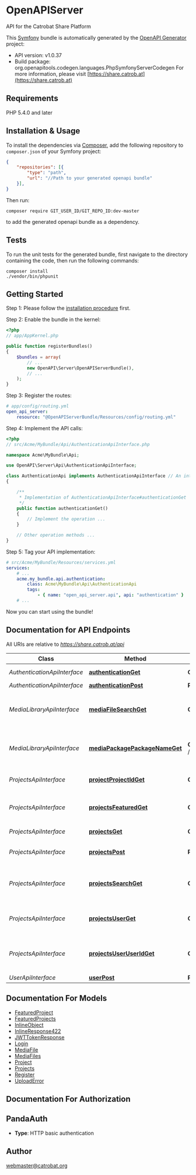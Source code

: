 # OpenAPIServer
API for the Catrobat Share Platform

This [Symfony](https://symfony.com/) bundle is automatically generated by the [OpenAPI Generator](https://openapi-generator.tech) project:

- API version: v1.0.37
- Build package: org.openapitools.codegen.languages.PhpSymfonyServerCodegen
For more information, please visit [https://share.catrob.at](https://share.catrob.at)

## Requirements

PHP 5.4.0 and later

## Installation & Usage

To install the dependencies via [Composer](http://getcomposer.org/), add the following repository to `composer.json` of your Symfony project:

```json
{
    "repositories": [{
        "type": "path",
        "url": "//Path to your generated openapi bundle"
    }],
}
```

Then run:

```
composer require GIT_USER_ID/GIT_REPO_ID:dev-master
```

to add the generated openapi bundle as a dependency.

## Tests

To run the unit tests for the generated bundle, first navigate to the directory containing the code, then run the following commands:

```
composer install
./vendor/bin/phpunit
```


## Getting Started

Step 1: Please follow the [installation procedure](#installation--usage) first.

Step 2: Enable the bundle in the kernel:

```php
<?php
// app/AppKernel.php

public function registerBundles()
{
    $bundles = array(
        // ...
        new OpenAPI\Server\OpenAPIServerBundle(),
        // ...
    );
}
```

Step 3: Register the routes:

```yaml
# app/config/routing.yml
open_api_server:
    resource: "@OpenAPIServerBundle/Resources/config/routing.yml"
```

Step 4: Implement the API calls:

```php
<?php
// src/Acme/MyBundle/Api/AuthenticationApiInterface.php

namespace Acme\MyBundle\Api;

use OpenAPI\Server\Api\AuthenticationApiInterface;

class AuthenticationApi implements AuthenticationApiInterface // An interface is autogenerated
{

    /**
     * Implementation of AuthenticationApiInterface#authenticationGet
     */
    public function authenticationGet()
    {
        // Implement the operation ...
    }

    // Other operation methods ...
}
```

Step 5: Tag your API implementation:

```yaml
# src/Acme/MyBundle/Resources/services.yml
services:
    # ...
    acme.my_bundle.api.authentication:
        class: Acme\MyBundle\Api\AuthenticationApi
        tags:
            - { name: "open_api_server.api", api: "authentication" }
    # ...
```

Now you can start using the bundle!


## Documentation for API Endpoints

All URIs are relative to *https://share.catrob.at/api*

Class | Method | HTTP request | Description
------------ | ------------- | ------------- | -------------
*AuthenticationApiInterface* | [**authenticationGet**](Resources/docs/Api/AuthenticationApiInterface.md#authenticationget) | **GET** /authentication | Check Token
*AuthenticationApiInterface* | [**authenticationPost**](Resources/docs/Api/AuthenticationApiInterface.md#authenticationpost) | **POST** /authentication | Login
*MediaLibraryApiInterface* | [**mediaFileSearchGet**](Resources/docs/Api/MediaLibraryApiInterface.md#mediafilesearchget) | **GET** /media/file/search | Search for mediafiles associated with keywords
*MediaLibraryApiInterface* | [**mediaPackagePackageNameGet**](Resources/docs/Api/MediaLibraryApiInterface.md#mediapackagepackagenameget) | **GET** /media/package/{package_name} | Get media-library asstes of a named package
*ProjectsApiInterface* | [**projectProjectIdGet**](Resources/docs/Api/ProjectsApiInterface.md#projectprojectidget) | **GET** /project/{project_id} | Get the information of a project
*ProjectsApiInterface* | [**projectsFeaturedGet**](Resources/docs/Api/ProjectsApiInterface.md#projectsfeaturedget) | **GET** /projects/featured | Get the currently featured projects
*ProjectsApiInterface* | [**projectsGet**](Resources/docs/Api/ProjectsApiInterface.md#projectsget) | **GET** /projects | Get projects
*ProjectsApiInterface* | [**projectsPost**](Resources/docs/Api/ProjectsApiInterface.md#projectspost) | **POST** /projects | Upload a catrobat project
*ProjectsApiInterface* | [**projectsSearchGet**](Resources/docs/Api/ProjectsApiInterface.md#projectssearchget) | **GET** /projects/search | Search for projects associated with a keywords
*ProjectsApiInterface* | [**projectsUserGet**](Resources/docs/Api/ProjectsApiInterface.md#projectsuserget) | **GET** /projects/user/ | Get the projects of the logged in user
*ProjectsApiInterface* | [**projectsUserUserIdGet**](Resources/docs/Api/ProjectsApiInterface.md#projectsuseruseridget) | **GET** /projects/user/{user_id} | Get the public projects of a given user
*UserApiInterface* | [**userPost**](Resources/docs/Api/UserApiInterface.md#userpost) | **POST** /user | Register


## Documentation For Models

 - [FeaturedProject](Resources/docs/Model/FeaturedProject.md)
 - [FeaturedProjects](Resources/docs/Model/FeaturedProjects.md)
 - [InlineObject](Resources/docs/Model/InlineObject.md)
 - [InlineResponse422](Resources/docs/Model/InlineResponse422.md)
 - [JWTTokenResponse](Resources/docs/Model/JWTTokenResponse.md)
 - [Login](Resources/docs/Model/Login.md)
 - [MediaFile](Resources/docs/Model/MediaFile.md)
 - [MediaFiles](Resources/docs/Model/MediaFiles.md)
 - [Project](Resources/docs/Model/Project.md)
 - [Projects](Resources/docs/Model/Projects.md)
 - [Register](Resources/docs/Model/Register.md)
 - [UploadError](Resources/docs/Model/UploadError.md)


## Documentation For Authorization


## PandaAuth

- **Type**: HTTP basic authentication


## Author

webmaster@catrobat.org


